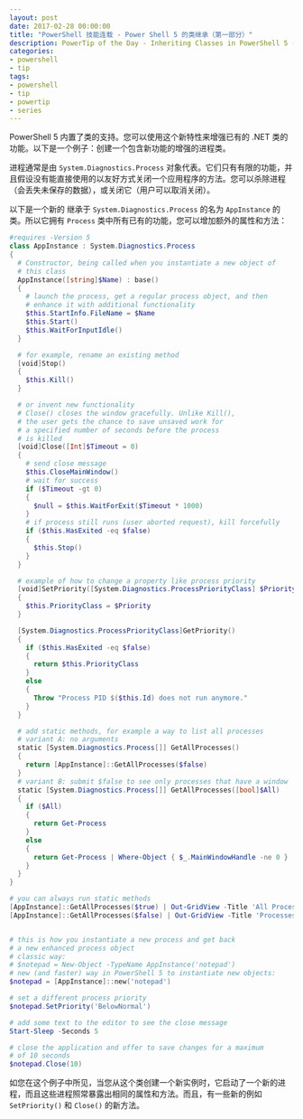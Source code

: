 ```yaml
---
layout: post
date: 2017-02-28 00:00:00
title: "PowerShell 技能连载 - Power Shell 5 的类继承（第一部分）"
description: PowerTip of the Day - Inheriting Classes in PowerShell 5 (part 1)
categories:
- powershell
- tip
tags:
- powershell
- tip
- powertip
- series
---
```

PowerShell 5 内置了类的支持。您可以使用这个新特性来增强已有的 .NET 类的功能。以下是一个例子：创建一个包含新功能的增强的进程类。

进程通常是由 `System.Diagnostics.Process` 对象代表。它们只有有限的功能，并且假设没有能直接使用的以友好方式关闭一个应用程序的方法。您可以杀除进程（会丢失未保存的数据），或关闭它（用户可以取消关闭）。

以下是一个新的 继承于 `System.Diagnostics.Process` 的名为 `AppInstance` 的类。所以它拥有 `Process` 类中所有已有的功能，您可以增加额外的属性和方法：

```powershell
#requires -Version 5
class AppInstance : System.Diagnostics.Process
{
  # Constructor, being called when you instantiate a new object of
  # this class
  AppInstance([string]$Name) : base()
  {
    # launch the process, get a regular process object, and then
    # enhance it with additional functionality
    $this.StartInfo.FileName = $Name
    $this.Start()
    $this.WaitForInputIdle()
  }

  # for example, rename an existing method
  [void]Stop()
  {
    $this.Kill()
  }

  # or invent new functionality
  # Close() closes the window gracefully. Unlike Kill(),
  # the user gets the chance to save unsaved work for
  # a specified number of seconds before the process
  # is killed
  [void]Close([Int]$Timeout = 0)
  {
    # send close message
    $this.CloseMainWindow()
    # wait for success
    if ($Timeout -gt 0)
    {
      $null = $this.WaitForExit($Timeout * 1000)
    }
    # if process still runs (user aborted request), kill forcefully
    if ($this.HasExited -eq $false)
    {
      $this.Stop()
    }
  }

  # example of how to change a property like process priority
  [void]SetPriority([System.Diagnostics.ProcessPriorityClass] $Priority)
  {
    $this.PriorityClass = $Priority
  }

  [System.Diagnostics.ProcessPriorityClass]GetPriority()
  {
    if ($this.HasExited -eq $false)
    {
      return $this.PriorityClass
    }
    else
    {
      Throw "Process PID $($this.Id) does not run anymore."
    }
  }

  # add static methods, for example a way to list all processes
  # variant A: no arguments
  static [System.Diagnostics.Process[]] GetAllProcesses()
  {
    return [AppInstance]::GetAllProcesses($false)
  }
  # variant B: submit $false to see only processes that have a window
  static [System.Diagnostics.Process[]] GetAllProcesses([bool]$All)
  {
    if ($All)
    {
      return Get-Process
    }
    else
    {
      return Get-Process | Where-Object { $_.MainWindowHandle -ne 0 }
    }
  }
}

# you can always run static methods
[AppInstance]::GetAllProcesses($true) | Out-GridView -Title 'All Processes'
[AppInstance]::GetAllProcesses($false) | Out-GridView -Title 'Processes with Window'


# this is how you instantiate a new process and get back
# a new enhanced process object
# classic way:
# $notepad = New-Object -TypeName AppInstance('notepad')
# new (and faster) way in PowerShell 5 to instantiate new objects:
$notepad = [AppInstance]::new('notepad')

# set a different process priority
$notepad.SetPriority('BelowNormal')

# add some text to the editor to see the close message
Start-Sleep -Seconds 5

# close the application and offer to save changes for a maximum
# of 10 seconds
$notepad.Close(10)
```

如您在这个例子中所见，当您从这个类创建一个新实例时，它启动了一个新的进程，而且这些进程照常暴露出相同的属性和方法。而且，有一些新的例如 `SetPriority()` 和 `Close()` 的新方法。

<!--本文国际来源：[Inheriting Classes in PowerShell 5 (part 1)](http://community.idera.com/powershell/powertips/b/tips/posts/inheriting-classes-in-powershell-5-part-1)-->

